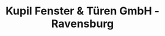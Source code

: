 ---
title: "Kupil Fenster & Türen GmbH - Ravensburg"
url: /ravensburg/kupil-fenster-und-tueren-gmbh-ravensburg/
shop: Jalousien
---